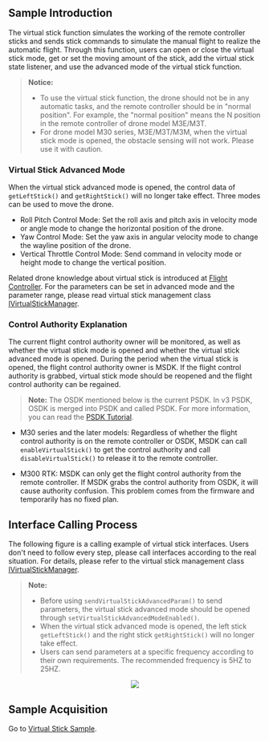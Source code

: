 ## Sample Introduction

The virtual stick function simulates the working of the remote controller sticks and sends stick commands to simulate the manual flight to realize the automatic flight. Through this function, users can open or close the virtual stick mode, get or set the moving amount of the stick, add the virtual stick state listener, and use the advanced mode of the virtual stick function.

> **Notice:** 
> * To use the virtual stick function, the drone should not be in any automatic tasks, and the remote controller should be in "normal position". For example, the "normal position" means the N position in the remote controller of drone model M3E/M3T.
> * For drone model M30 series, M3E/M3T/M3M, when the virtual stick mode is opened, the obstacle sensing will not work. Please use it with caution.

### Virtual Stick Advanced Mode

When the virtual stick advanced mode is opened, the control data of `getLeftStick()` and `getRightStick()` will no longer take effect. Three modes can be used to move the drone.

* Roll Pitch Control Mode: Set the roll axis and pitch axis in velocity mode or angle mode to change the horizontal position of the drone. 
* Yaw Control Mode: Set the yaw axis in angular velocity mode to change the wayline position of the drone.
* Vertical Throttle Control Mode: Send command in velocity mode or height mode to change the vertical position.

Related drone knowledge about virtual stick is introduced at [Flight Controller](https://developer.dji.com/doc/mobile-sdk-tutorial/en/basic-introduction/basic-concepts/flight-controller.html). For the parameters can be set in advanced mode and the parameter range, please read virtual stick management class [IVirtualStickManager](https://developer.dji.com/api-reference-v5/android-api/Components/IVirtualStickManager/IVirtualStickManager.html).

### Control Authority Explanation

The current flight control authority owner will be monitored, as well as whether the virtual stick mode is opened and whether the virtual stick advanced mode is opened. During the period when the virtual stick is opened, the flight control authority owner is MSDK. If the flight control authority is grabbed, virtual stick mode should be reopened and the flight control authority can be regained.

> **Note:** The OSDK mentioned below is the current PSDK. In v3 PSDK, OSDK is merged into PSDK and called PSDK. For more information, you can read the [PSDK Tutorial](https://developer.dji.com/doc/payload-sdk-tutorial/en/).

* M30 series and the later models: Regardless of whether the flight control authority is on the remote controller or OSDK, MSDK can call `enableVirtualStick()` to get the control authority and call `disableVirtualStick()` to release it to the remote controller.

* M300 RTK: MSDK can only get the flight control authority from the remote controller. If MSDK grabs the control authority from OSDK, it will cause authority confusion. This problem comes from the firmware and temporarily has no fixed plan. 

## Interface Calling Process

The following figure is a calling example of virtual stick interfaces. Users don't need to follow every step, please call interfaces according to the real situation. For details, please refer to the virtual stick management class [IVirtualStickManager](https://developer.dji.com/api-reference-v5/android-api/Components/IVirtualStickManager/IVirtualStickManager.html).

> **Note:**
> * Before using `sendVirtualStickAdvancedParam()` to send parameters, the virtual stick advanced mode should be opened through `setVirtualStickAdvancedModeEnabled()`.
> * When the virtual stick advanced mode is opened, the left stick `getLeftStick()` and the right stick `getRightStick()` will no longer take effect.
> * Users can send parameters at a specific frequency according to their own requirements. The recommended frequency is 5HZ to 25HZ.

<div align=center><img src="https://terra-1-g.djicdn.com/71a7d383e71a4fb8887a310eb746b47f/msdk/Documentation/V5.2/virtual%20stick%20en.png"></div>

## Sample Acquisition

Go to [Virtual Stick Sample](https://github.com/dji-sdk/Mobile-SDK-Android-V5/blob/dev-sdk-main/SampleCode-V5/android-sdk-v5-sample/module-aircraft/src/main/java/dji/sampleV5/moduleaircraft/pages/VirtualStickFragment.kt).





